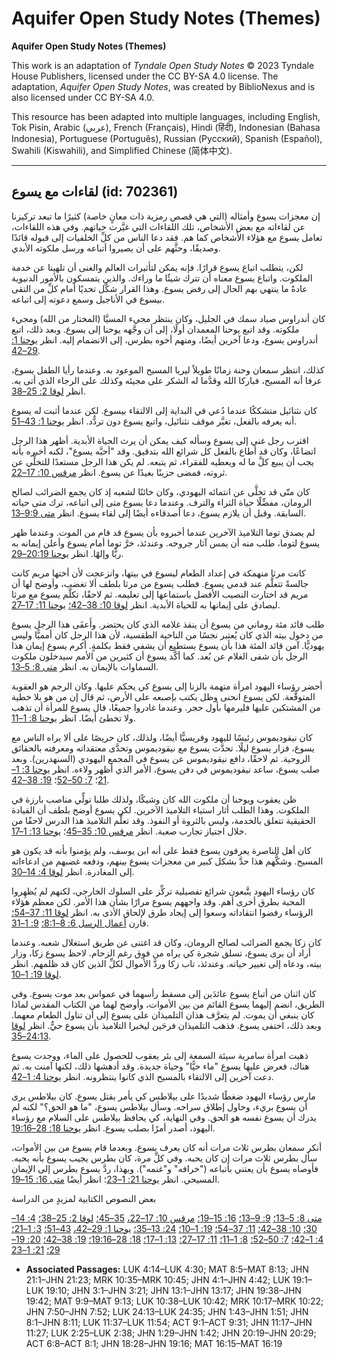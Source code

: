 # Aquifer Open Study Notes (Themes)

**Aquifer Open Study Notes (Themes)**

This work is an adaptation of *Tyndale Open Study Notes* © 2023 Tyndale House Publishers, licensed under the CC BY\-SA 4\.0 license. The adaptation, *Aquifer Open Study Notes*, was created by BiblioNexus and is also licensed under CC BY\-SA 4\.0\.

This resource has been adapted into multiple languages, including English, Tok Pisin, Arabic (عربي), French (Français), Hindi (हिंदी), Indonesian (Bahasa Indonesia), Portuguese (Português), Russian (Русский), Spanish (Español), Swahili (Kiswahili), and Simplified Chinese (简体中文).



--------------------------------

## لقاءات مع يسوع (id: 702361)

إن معجزات يسوع وأمثاله (التي هي قصص رمزية ذات معانٍ خاصة) كثيرًا ما تبعد تركيزنا عن لقاءاته مع بعض الأشخاص، تلك اللقاءات التي غيَّرت حياتهم. وفي هذه اللقاءات، تعامل يسوع مع هؤلاء الأشخاص كما هم. فقد دعا الناس من كلِّ الخلفيات إلى قبوله قائدًا وصديقًا، وحثَّهم على أن يصيروا أتباعه ورسل ملكوته الأبدي.

لكن، يتطلب اتباع يسوع قرارًا. فإنه يمكن لتأثيرات العالم والغنى أن تلهينا عن خدمة الملكوت. واتباع يسوع معناه أن تترك شيئًا ما وراءك. والذين يتمسكون بالأمور الدنيوية عادةً ما ينتهي بهم الحال إلى رفض يسوع. وهذا القرار شكَّل تحديًا أمام كلِّ من التقى بيسوع في الأناجيل وسمع دعوته إلى اتباعه.

كان أندراوس صياد سمك في الجليل، وكان ينتظر مجيء المسيَّا (المختار من الله) ومجيء ملكوته. وقد اتبع يوحنا المعمدان أولًا، إلى أن وجَّهه يوحنا إلى يسوع. وبعد ذلك، اتبع أندراوس يسوع، ودعا آخرين أيضًا، ومنهم أخوه بطرس، إلى الانضمام إليه. انظر [يوحنا 1: 29–42](https://ref.ly/John1:29-John1:42).

كذلك، انتظر سمعان وحنة زمانًا طويلاً ليريا المسيح الموعود به. وعندما رأيا الطفل يسوع، عرفا أنه المسيح، فباركا الله وقدَّما له الشكر على مجيئه وكذلك على الرجاء الذي أتى به. انظر [لوقا 2: 25–38](https://ref.ly/Luke2:25-Luke2:38).

كان نثنائيل متشككًا عندما دُعي في البداية إلى الالتقاء بيسوع. لكن عندما أثبت له يسوع أنه يعرفه بالفعل، تغيَّر موقف نثنائيل، واتبع يسوع دون تردُّد. انظر [يوحنا 1: 43–51](https://ref.ly/John1:43-John1:51).

اقترب رجل غني إلى يسوع وسأله كيف يمكن أن يرث الحياة الأبدية. أظهر هذا الرجل اتضاعًا، وكان قد أطاع بالفعل كل شرائع الله بتدقيق. وقد "أحبَّه يسوع"، لكنه أخبره بأنه يجب أن يبيع كلَّ ما له ويعطيه للفقراء، ثم يتبعه. لم يكن هذا الرجل مستعدًا للتخلِّي عن ثروته، فمضى حزينًا بعيدًا عن يسوع. انظر [مرقس 10: 17–22](https://ref.ly/Mark10:17-Mark10:22).

كان متّى قد تخلَّى عن انتمائه اليهودي، وكان خائنًا لشعبه إذ كان يجمع الضرائب لصالح الرومان، مفضِّلًا حياة الثراء والترف. وعندما دعا يسوع متى إلى اتباعه، ترك متى حياته السابقة. وقبل أن يلازم يسوع، دعا أصدقاءه أيضًا إلى لقاء يسوع. انظر [متى 9:9–13](https://ref.ly/Matt9:9-Matt9:13).

لم يصدق توما التلاميذ الآخرين عندما أخبروه بأن يسوع قد قام من الموت. وعندما ظهر يسوع لتوما، طلب منه أن يمس آثار جروحه. وعندئذ، خرَّ توما أمام يسوع وأعلن إيمانه به ربًّا وإلهًا. انظر [يوحنا 20:19–29](https://ref.ly/John20:19-John20:29).

كانت مرثا منهمكة في إعداد الطعام ليسوع في بيتها، وانزعجت لأن أختها مريم كانت جالسةً تتعلَّم عند قدمي يسوع. فطلب يسوع من مرثا بلطف ألا تغضب، وأوضح لها أن مريم قد اختارت النصيب الأفضل باستماعها إلى تعليمه. ثم لاحقًا، تكلَّم يسوع مع مرثا ليصادق على إيمانها به للحياة الأبدية. انظر [لوقا 10: 38–42؛](https://ref.ly/Luke10:38-Luke10:42) [يوحنا 11: 17–27](https://ref.ly/John11:17-John11:27).

طلب قائد مئة روماني من يسوع أن ينقذ غلامه الذي كان يحتضر. وأَعفَى هذا الرجل يسوع من دخول بيته الذي كان يُعتبر نجسًا من الناحية الطقسية، لأن هذا الرجل كان أمميًّا وليس يهوديًّا. آمن قائد المئة هذا بأن يسوع يستطيع أن يشفي فقط بكلمةٍ. أكرم يسوع إيمان هذا الرجل بأن شفى الغلام عن بُعد. كما أكَّد يسوع أن كثيرين من الأمم سيدخلون ملكوت السماوات بالإيمان به. انظر [متى 8: 5–13](https://ref.ly/Matt8:5-Matt8:13).

أحضر رؤساء اليهود امرأة متهمة بالزنا إلى يسوع كي يحكم عليها. وكان الرجم هو العقوبة المتوقَّعة. لكن يسوع انحنى وظل يكتب بإصبعه على الأرض، ثم قال إن من هو بلا خطية من المشتكين عليها فليرمها بأول حجر. وعندما غادروا جميعًا، قال يسوع للمرأة أن تذهب ولا تخطئ أيضًا. انظر [يوحنا 8: 1–11](https://ref.ly/John8:1-John8:11).

كان نيقوديموس رئيسًا لليهود وفريسيًّا أيضًا، ولذلك، كان حريصًا على ألا يراه الناس مع يسوع، فزار يسوع ليلًا. تحدَّث يسوع مع نيقوديموس وتحدَّى معتقداته ومعرفته بالحقائق الروحية. ثم لاحقًا، دافع نيقوديموس عن يسوع في المجمع اليهودي (السنهدرين). وبعد صلب يسوع، ساعد نيقوديموس في دفن يسوع، الأمر الذي أظهر ولاءه. انظر [يوحنا 3: 1–21](https://ref.ly/John3:1-John3:21)؛ [7: 50–52](https://ref.ly/John7:50-John7:52)؛ [19: 38–42](https://ref.ly/John19:38-John19:42).

ظن يعقوب ويوحنا أن ملكوت الله كان وشيكًا، ولذلك طلبا تولِّي مناصب بارزة في الملكوت. وهذا الطلب أثار استياء التلاميذ الآخرين. لكن يسوع أوضح بلطف أن القيادة الحقيقية تتعلق بالخدمة، وليس بالثروة أو النفوذ. وقد تعلَّم التلاميذ هذا الدرس لاحقًا من خلال اجتياز تجارب صعبة. انظر [مرقس 10: 35–45](https://ref.ly/Mark10:35-Mark10:45)؛ [يوحنا 13: 1–17](https://ref.ly/John13:1-John13:17).

كان أهل الناصرة يعرفون يسوع فقط على أنه ابن يوسف، ولم يؤمنوا بأنه قد يكون هو المسيح. وشكُّهم هذا حدَّ بشكل كبير من معجزات يسوع بينهم، ودفعه غضبهم من ادعاءاته إلى المغادرة. انظر [لوقا 4: 14–30](https://ref.ly/Luke4:14-Luke4:30).

كان رؤساء اليهود يتَّبعون شرائع تفصيلية تركِّز على السلوك الخارجي، لكنهم لم يُظهِروا المحبة بطرق أخرى أهم. وقد واجههم يسوع مرارًا بشأن هذا الأمر. لكن معظم هؤلاء الرؤساء رفضوا انتقاداته وسعوا إلى إيجاد طرق لإلحاق الأذى به. انظر [لوقا 11: 37–54؛](https://ref.ly/Luke11:37-Luke11:54) قارن [أعمال الرسل 6: 8–8:1؛](https://ref.ly/Acts6:8-Acts8:1) [9: 1–31](https://ref.ly/Acts9:1-Acts9:31).

كان زكا يجمع الضرائب لصالح الرومان، وكان قد اغتنى عن طريق استغلال شعبه. وعندما أراد أن يرى يسوع، تسلق شجرة كي يراه من فوق رغم الزحام. لاحظ يسوع زكا، وزار بيته، ودعاه إلى تغيير حياته. وعندئذ، تاب زكا وردَّ الأموال لكلِّ الذين كان قد ظلمهم. انظر [لوقا 19: 1–10](https://ref.ly/Luke19:1-Luke19:10).

كان اثنان من أتباع يسوع عائدَين إلى مسقط رأسهما في عمواس بعد موت يسوع. وفي الطريق، انضم إليهما يسوع القائم من بين الأموات، وأوضح لهما من الكتاب المقدس لماذا كان ينبغي أن يموت. لم يتعرَّف هذان التلميذان على يسوع إلى أن تناول الطعام معهما. وبعد ذلك، اختفى يسوع. فذهب التلميذان فرحَين ليخبرا التلاميذ بأن يسوع حيٌّ. انظر [لوقا 24:13–35](https://ref.ly/Luke24:13-Luke24:35).

ذهبت امرأة سامرية سيئة السمعة إلى بئر يعقوب للحصول على الماء، ووجدت يسوع هناك، فعرض عليها يسوع "ماء حيًّا" وحياة جديدة. وقد أدهشها ذلك، لكنها آمنت به. ثم دعت آخرين إلى الالتقاء بالمسيح الذي كانوا ينتظرونه. انظر [يوحنا 4: 1–42](https://ref.ly/John4:1-John4:42).

مارس رؤساء اليهود ضغطًا شديدًا على بيلاطس كي يأمر بقتل يسوع. كان بيلاطس يرى أن يسوع بريء، وحاول إطلاق سراحه. وسأل بيلاطس يسوع، "ما هو الحق؟" لكنه لم يدرك أن يسوع نفسه هو الحق. وفي النهاية، كي يحافظ بيلاطس على السلام مع رؤساء اليهود، أصدر أمرًا بصلب يسوع. انظر [يوحنا 18: 28–19:16](https://ref.ly/John18:28-John19:16).

أنكر سمعان بطرس ثلاث مرات أنه كان يعرف يسوع. وبعدما قام يسوع من بين الأموات، سأل بطرس ثلاث مرات إن كان يحبه. وفي كلِّ مرة، كان بطرس يجيب يسوع بأنه يحبه. فأوصاه يسوع بأن يعتني بأتباعه ("خرافه" و"غنمه"). وبهذا، ردَّ يسوع بطرس إلى الإيمان المسيحي. انظر [يوحنا 21: 1–23](https://ref.ly/John21:1-John21:23)؛ انظر أيضًا [متى 16: 15–19](https://ref.ly/Matt16:15-Matt16:19).

بعض النصوص الكتابية لمزيدٍ من الدراسة

[متى 8: 5–13؛](https://ref.ly/Matt8:5-Matt8:13) [9: 9–13؛](https://ref.ly/Matt9:9-Matt9:13) [16: 15–19؛](https://ref.ly/Matt16:15-Matt16:19) [مرقس 10: 17–22،](https://ref.ly/Mark10:17-Mark10:22) [35–45؛](https://ref.ly/Mark10:35-Mark10:45) [لوقا 2: 25–38؛](https://ref.ly/Luke2:25-Luke2:38) [4: 14–30؛](https://ref.ly/Luke4:14-Luke4:30) [10: 38–42؛](https://ref.ly/Luke10:38-Luke10:42) [11: 37–54؛](https://ref.ly/Luke11:37-Luke11:54) [19: 1–10؛](https://ref.ly/Luke19:1-Luke19:10) [24: 13–35؛](https://ref.ly/Luke24:13-Luke24:35) [يوحنا 1: 29–42،](https://ref.ly/John1:29-John1:42) [43–51؛](https://ref.ly/John1:43-John1:51) [3: 1–21؛](https://ref.ly/John3:1-John3:21) [4: 1–42؛](https://ref.ly/John4:1-John4:42) [7: 50–52؛](https://ref.ly/John7:50-John7:52) [8: 1–11؛](https://ref.ly/John8:1-John8:11) [11: 17–27؛](https://ref.ly/John11:17-John11:27) [13: 1–17؛](https://ref.ly/John13:1-John13:17) [18: 28–19:16؛](https://ref.ly/John18:28-John19:16) [19: 38–42؛](https://ref.ly/John19:38-John19:42) [20: 19–29؛](https://ref.ly/John20:19-John20:29) [21: 1–23](https://ref.ly/John21:1-John21:23)

* **Associated Passages:** LUK 4:14–LUK 4:30; MAT 8:5–MAT 8:13; JHN 21:1–JHN 21:23; MRK 10:35–MRK 10:45; JHN 4:1–JHN 4:42; LUK 19:1–LUK 19:10; JHN 3:1–JHN 3:21; JHN 13:1–JHN 13:17; JHN 19:38–JHN 19:42; MAT 9:9–MAT 9:13; LUK 10:38–LUK 10:42; MRK 10:17–MRK 10:22; JHN 7:50–JHN 7:52; LUK 24:13–LUK 24:35; JHN 1:43–JHN 1:51; JHN 8:1–JHN 8:11; LUK 11:37–LUK 11:54; ACT 9:1–ACT 9:31; JHN 11:17–JHN 11:27; LUK 2:25–LUK 2:38; JHN 1:29–JHN 1:42; JHN 20:19–JHN 20:29; ACT 6:8–ACT 8:1; JHN 18:28–JHN 19:16; MAT 16:15–MAT 16:19

